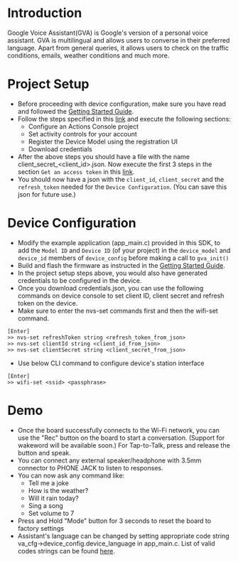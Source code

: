 # Introduction
Google Voice Assistant(GVA) is Google's version of a personal voice assistant. GVA is multilingual and allows users to converse in their preferred language. Apart from general queries, it allows users to check on the traffic conditions, emails, weather conditions and much more.

# Project Setup
* Before proceeding with device configuration, make sure you have read and followed the [Getting Started Guide](../../README-Getting-Started.md).
* Follow the steps specified in this [link](https://developers.google.com/assistant/sdk/guides/service/python/embed/config-dev-project-and-account) and execute the following sections:
  * Configure an Actions Console project
  * Set activity controls for your account
  * Register the Device Model using the registration UI
  * Download credentials
* After the above steps you should have a file with the name client_secret_<client_id>.json. Now execute the first 3 steps in the section `Get an access token` in this [link](https://developers.google.com/assistant/sdk/reference/device-registration/register-device-manual#get-access-token).
* You should now have a json with the `client_id`, `client_secret` and the `refresh_token` needed for the `Device Configuration`. (You can save this json for future use.)

# Device Configuration
* Modify the example application (app_main.c) provided in this SDK, to add the `Model ID` and `Device ID` (of your project) in the `device_model` and `device_id` members of `device_config` before making a call to `gva_init()`
* Build and flash the firmware as instructed in the [Getting Started Guide](../../README-Getting-Started.md).
* In the project setup steps above, you would also have generated credentials to be configured in the device.
* Once you download credentials.json, you can use the following commands on device console to set client ID, client secret and refresh token on the device.
* Make sure to enter the nvs-set commands first and then the wifi-set command.
```
[Enter]
>> nvs-set refreshToken string <refresh_token_from_json>
>> nvs-set clientId string <client_id_from_json>
>> nvs-set clientSecret string <client_secret_from_json>
```
* Use below CLI command to configure device's station interface
```
[Enter]
>> wifi-set <ssid> <passphrase>
```

# Demo
* Once the board successfully connects to the Wi-Fi network, you can use the "Rec" button on the board to start a conversation. (Support for wakeword will be available soon.) For Tap-to-Talk, press and release the button and speak.
* You can connect any external speaker/headphone with 3.5mm connector to PHONE JACK to listen to responses.
* You can now ask any command like:
    * Tell me a joke
    * How is the weather?
    * Will it rain today?
    * Sing a song
    * Set volume to 7
* Press and Hold "Mode" button for 3 seconds to reset the board to factory settings
* Assistant's language can be changed by setting appropriate code string va_cfg->device_config.device_language in app_main.c. List of valid codes strings can be found [here](https://developers.google.com/actions/localization/languages-locales).
